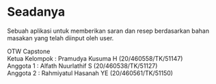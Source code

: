 # Seadanya
Sebuah aplikasi untuk memberikan saran dan resep berdasarkan bahan masakan yang telah diinput oleh user.

OTW Capstone<br/>
Ketua Kelompok : Pramudya Kusuma H   (20/460558/TK/51147)<br/>
Anggota 1 : Alfath Nuurlathif S      (20/460538/TK/51127)<br/>
Anggota 2 : Rahmiyatul Hasanah YE    (20/460561/TK/51150)


